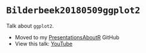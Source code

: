 # `Bilderbeek20180509ggplot2`

Talk about `ggplot2`. 

 * Moved to my [PresentationsAboutR](https://github.com/richelbilderbeek/PresentationsAboutR) GitHub
 * View this talk: [YouTube](https://youtu.be/bZYvmdJ-47A)
